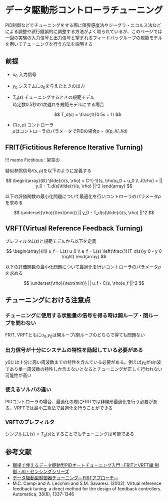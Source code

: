 # データ駆動形コントローラチューニング

PID制御などでチューニングをする際に限界感度法やジーグラ・ニコルス法などによる調整や試行錯誤的に調整する方法がよく取られているが、このページでは一回の実験の入力信号と出力信号と望まれるフィードバックループの規範モデルを用いてチューニングを行う方法を説明する

## 前提
- $u_0$ 入力信号
- $y_0$ システムに$u_0$を与えたときの出力
- $T_d(s)$ チューニングするときの規範モデル  
    時定数0.5秒の1次遅れを規範モデルにする場合

    $$
    T_d(s) = \frac{1}{0.5s + 1}
    $$

- $C(s, \rho)$ コントローラ  
    $\rho$はコントローラのパラメータでPIDの場合$\rho = (Kp, Ki, Kd)$


## FRIT(Fictitious Reference Iterative Turning)
!!! memo
    Fictitious : 架空の  

疑似参照信号$\tilde{r}(s, \rho)$を以下のように定義する

$$
\begin{array}{lll}
\tilde{r}(s, \rho) = C^{-1}(s, \rho)u_0 + u_0 \\
J(\rho) = || y_0 - T_d(s)\tilde{r}(s, \rho) ||^2
\end{array}
$$

以下の評価関数の最小化問題について最適化を行いコントローラのパラメータ$\rho$を求める

$$
\underset{\rho}{\text{min}} || y_0 - T_d(s)\tilde{r}(s, \rho) ||^2
$$

## VRFT(Virtual Reference Feedback Turning)

プレフィルタ$L(s)$と規範モデルから以下を定義

$$
\begin{array}{lll}
u_f = L(s) u_0 \\
e_f = L(s) \left(\frac{1}{T_d(s)}y_0 - y_0 \right) 
\end{array}
$$

以下の評価関数の最小化問題について最適化を行いコントローラのパラメータ$\rho$を求める

$$
\underset{\rho}{\text{min}} || u_f - C(s, \rho)e_f ||^2
$$

## チューニングにおける注意点
### チューニングに使用する状態量の信号を得る時は開ループ・閉ループを問わない
FRIT, VRFTともに$u_0$,$y_0$は開ループ/閉ループのどちらで得ても問題ない

### 出力信号が十分にシステムの特性を励起している必要がある
$y0$には十分に高い周波数までの特性を含んでいる必要がある。例えば$y_0$がsin波であり単一周波数の特性しか含まないとなるとチューニングが正しく行われない可能性が高い

### 使えるソルバの違い
PIDコントローラの場合、最適化の際にFRITでは非線形最適化を行う必要がある。VRFTでは最小二乗法で最適化を行うことができる

### VRFTのプレフィルタ
シンプルに$L(s) = T_d(s)$とすることでもチューニングは可能である


## 参考文献
- [職場で使えるデータ駆動型PIDオートチューニング入門 : FRITとVRFT編 制御・AI・センシングシリーズ](https://www.amazon.co.jp/dp/B0C9MY8LNY?ref_=cm_sw_r_tw_ud_dp_817NX2TC35ZNNT16Z0CS)
- [データ駆動型制御器チューニング―FRITアプローチ―](https://www.jstage.jst.go.jp/article/sicejl/52/10/52_853/_article/-char/ja)
- M.C. Campi and A. Lecchini and S.M. Savaresi. (2002). Virtual reference feedback tuning: a direct method for the design of feedback controllers. Automatica, 38(8), 1337-1346